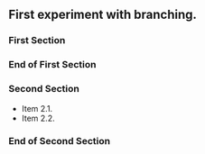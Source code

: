 ## First experiment with branching.

### First Section

### End of First Section

### Second Section

* Item 2.1.
* Item 2.2.

### End of Second Section

